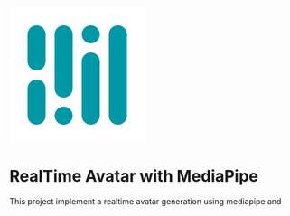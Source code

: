 ![Alt text](img/mediapipe.webp)

# RealTime Avatar with MediaPipe

This project implement a realtime avatar generation using mediapipe and